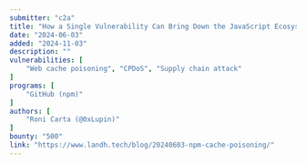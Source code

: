 ```yaml
---
submitter: "c2a"
title: "How a Single Vulnerability Can Bring Down the JavaScript Ecosystem"
date: "2024-06-03"
added: "2024-11-03"
description: ""
vulnerabilities: [
    "Web cache poisoning", "CPDoS", "Supply chain attack"
]
programs: [
    "GitHub (npm)"
]
authors: [
    "Roni Carta (@0xLupin)"
]
bounty: "500"
link: "https://www.landh.tech/blog/20240603-npm-cache-poisoning/"
---
```




